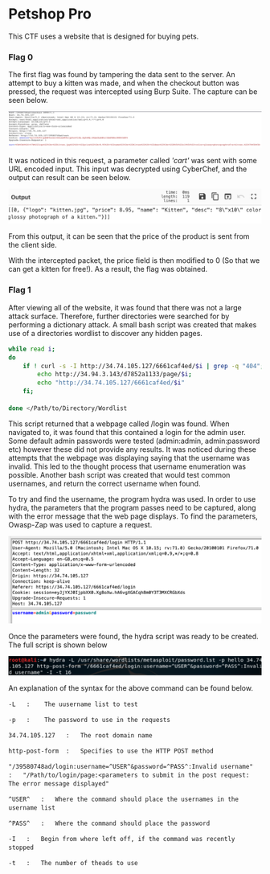 # Petshop Pro

This CTF uses a website that is designed for buying pets.

### Flag 0

The first flag was found by tampering the data sent to the server. An attempt to buy a kitten was made, and when the checkout button was pressed, the request was intercepted using Burp Suite. The capture can be seen below.

!['The intercepted packet for the checkout request'](https://github.com/Av3rageJoe/CTFs/blob/master/HackerOneCTFs/Images/Screenshot%202020-01-02%20at%2022.42.33.png)

It was noticed in this request, a parameter called *'cart'*  was sent with some URL encoded input. This input was decrypted using CyberChef, and the output can result can be seen below.

!['Decoded cart parameter'](https://github.com/Av3rageJoe/CTFs/blob/master/HackerOneCTFs/Images/Screenshot%202020-01-02%20at%2022.46.07.png)

From this output, it can be seen that the price of the product is sent from the client side.

With the intercepted packet, the price field is then modified to 0 (So that we can get a kitten for free!). As a result, the flag was obtained.

### Flag 1

After viewing all of the website, it was found that there was not a large attack surface. Therefore, further directories were searched for by performing a dictionary attack. A small bash script was created that makes use of a directories wordlist to discover any hidden pages.

```bash
while read i;
do
	if ! curl -s -I http://34.74.105.127/6661caf4ed/$i | grep -q "404"; then
		echo http://34.94.3.143/d7852a1133/page/$i;
		echo "http://34.74.105.127/6661caf4ed/$i"
	fi;
	
done </Path/to/Directory/Wordlist
```

This script returned that a webpage called /login was found. When navigated to, it was found that this contained a login for the admin user. Some default admin passwords were tested (admin:admin, admin:password etc) however these did not provide any results. It was noticed during these attempts that the webpage was displaying saying that the username was invalid. This led to the thought process that username enumeration was possible. Another bash script was created that would test common usernames, and return the correct username when found.

To try and find the username, the program hydra was used. In order to use hydra, the parameters that the program passes need to be captured, along with the error message that the web page displays. To find the parameters, Owasp-Zap was used to capture a request.

!['Owasp-Zap /login request'](https://github.com/Av3rageJoe/CTFs/blob/master/HackerOneCTFs/Images/Screenshot%202020-01-03%20at%2012.58.11.png)

Once the parameters were found, the hydra script was ready to be created. The full script is shown below

!['hydra command'](https://github.com/Av3rageJoe/CTFs/blob/master/HackerOneCTFs/Images/Screenshot%202020-01-03%20at%2019.22.57.png)

An explanation of the syntax for the above command can be found below.

  `-L   :    The uusername list to test`
  
  `-p   :    The password to use in the requests`
  
  `34.74.105.127   :   The root domain name`
  
  `http-post-form  :   Specifies to use the HTTP POST method`
  
  `"/39580748ad/login:username=^USER^&password=^PASS^:Invalid username"  :   "/Path/to/login/page:<parameters to submit in the post request: The error message displayed"`
  
  `^USER^   :   Where the command should place the usernames in the username list`
  
  `^PASS^   :   Where the command should place the password`
  
  `-I   :   Begin from where left off, if the command was recently stopped`
  
  `-t   :   The number of theads to use`



